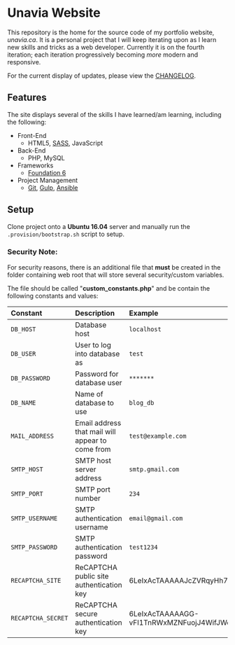 # Unavia Website

This repository is the home for the source code of my portfolio website, _unavia.ca_. It is a personal project that I will keep iterating upon as I learn new skills and tricks as a web developer. Currently it is on the fourth iteration; each iteration progressively becoming *more* modern and responsive.

For the current display of updates, please view the [CHANGELOG](CHANGELOG.md).

## Features
The site displays several of the skills I have learned/am learning, including the following:
- Front-End
	- HTML5, [SASS](http://sass-lang.com), JavaScript
- Back-End
	- PHP, MySQL
- Frameworks
	- [Foundation 6](//foundation.zurb.com)
- Project Management
	- [Git](//git-scm.com), [Gulp](//gulpjs.com), [Ansible](//ansible.com)

## Setup
Clone project onto a **Ubuntu 16.04** server and manually run the `.provision/bootstrap.sh` script to setup.

### Security Note:
For security reasons, there is an additional file that **must** be created in the folder containing web root that will store several security/custom variables.

The file should be called "**custom_constants.php**" and be contain the following constants and values:

| Constant | Description | Example |
| :------- | :---------- | :------ |
| `DB_HOST`				| Database host | `localhost` |
| `DB_USER`				| User to log into database as | `test` |
| `DB_PASSWORD`		| Password for database user | `*******` |
| `DB_NAME`				| Name of database to use | `blog_db` |
| `MAIL_ADDRESS`  		| Email address that mail will appear to come from | `test@example.com` |
| `SMTP_HOST`     		| SMTP host server address | `smtp.gmail.com` |
| `SMTP_PORT`     		| SMTP port number | `234` |
| `SMTP_USERNAME` 		| SMTP authentication username | `email@gmail.com` |
| `SMTP_PASSWORD` 		| SMTP authentication password | `test1234` |
| `RECAPTCHA_SITE`		| ReCAPTCHA public site authentication key | 6LeIxAcTAAAAAJcZVRqyHh71UMIEGNQ_MXjiZKhI |
| `RECAPTCHA_SECRET`	| ReCAPTCHA secure authentication key | 6LeIxAcTAAAAAGG-vFI1TnRWxMZNFuojJ4WifJWe |
